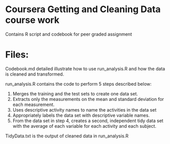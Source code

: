# Coursera Getting and Cleaning Data course work
Contains R script and codebook for peer graded assignment
# Files:
Codebook.md detailed illustrate how to use run_analysis.R and how the data is cleaned and transformed.

run_analysis.R contains the code to perform 5 steps described below:

1. Merges the training and the test sets to create one data set.
2. Extracts only the measurements on the mean and standard deviation for each measurement.
3. Uses descriptive activity names to name the activities in the data set
4. Appropriately labels the data set with descriptive variable names.
5. From the data set in step 4, creates a second, independent tidy data set with the average of each variable for each activity and each subject.

TidyData.txt is the output of cleaned data in run_analysis.R
